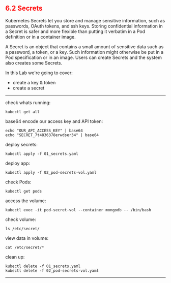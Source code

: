 ## <font color='red'> 6.2 Secrets </font>
Kubernetes Secrets let you store and manage sensitive information, such as passwords, OAuth tokens, and ssh keys. Storing confidential information in a Secret is safer and more flexible than putting it verbatim in a Pod definition or in a container image.

A Secret is an object that contains a small amount of sensitive data such as a password, a token, or a key. Such information might otherwise be put in a Pod specification or in an image. Users can create Secrets and the system also creates some Secrets.

In this Lab we're going to cover:
* create a key & token
* create a secret

---

check whats running:
```
kubectl get all
```
base64 encode our access key and API token:
```
echo "OUR_API_ACCESS_KEY" | base64
echo "SECRET_7t4836378erwdser34" | base64
```
deploy secrets:
```
kubectl apply -f 01_secrets.yaml
```
deploy app:
```
kubectl apply -f 02_pod-secrets-vol.yaml
```
check Pods:
```
kubectl get pods
```
access the volume:
```
kubectl exec -it pod-secret-vol --container mongodb -- /bin/bash
```
check volume:
```
ls /etc/secret/
```
view data in volume:
```
cat /etc/secret/*
```

clean up:
```
kubectl delete -f 01_secrets.yaml
kubectl delete -f 02_pod-secrets-vol.yaml
```

---